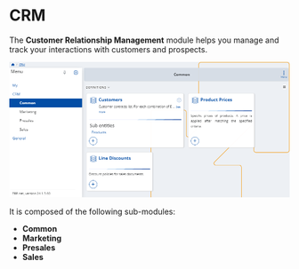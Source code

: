# CRM

The **Customer Relationship Management** module helps you manage and track your interactions with customers and prospects.

![Express](pictures/CRM.png)

It is composed of the following sub-modules:

* **Common**
* **Marketing**
* **Presales**
* **Sales**
